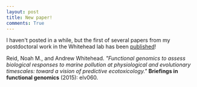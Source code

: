 ```yaml
---
layout: post
title: New paper!
comments: True
---
```


I haven't posted in a while, but the first of several papers from my postdoctoral work in the Whitehead lab has been [published](http://bfg.oxfordjournals.org/content/early/2015/12/20/bfgp.elv060.abstract)!

Reid, Noah M., and Andrew Whitehead. _"Functional genomics to assess biological responses to marine pollution at physiological and evolutionary timescales: toward a vision of predictive ecotoxicology."_ **Briefings in functional genomics** (2015): elv060.